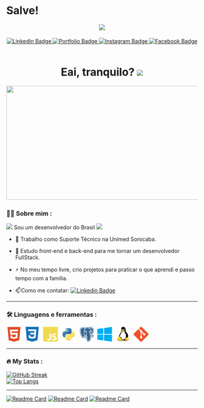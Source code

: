 # Salve!


   <div id="container" align="center">
  <div id="header">
    <img src="https://media.giphy.com/media/M9gbBd9nbDrOTu1Mqx/giphy.gif" width="100"/>
  </div>
  <br>
  <div id="badges">
    <a href="https://linkedin.com/in/rocha-yuri">
      <img src="https://img.shields.io/badge/LinkedIn-darkblue?style=for-the-badge&logo=linkedin&logoColor=white" alt="LinkedIn Badge"/>
    </a>
    <a href="https://rochayuri.github.io/rochayuri/">
      <img src="https://img.shields.io/badge/Portfolio-9cf?style=for-the-badge&logo=microsoftacademic&logoColor=white" alt="Portfolio Badge"/>
    </a>
    <a href="https://instagram.com/rochayurii">
      <img src="https://img.shields.io/badge/Instagram-blueviolet?style=for-the-badge&logo=instagram&logoColor=white" alt="Instagram Badge"/>
    </a>
    <a href="https://facebook.com/rochayurii">
      <img src="https://img.shields.io/badge/Facebook-informational?style=for-the-badge&logo=facebook&logoColor=white" alt="Facebook Badge"/>
    </a>
  </div>
  <img src="https://komarev.com/ghpvc/?username=rochayuri&style=flat-square&color=blue" alt=""/>
  <h1>
    Eai, tranquilo?
    <img src="https://media.giphy.com/media/3ZFQkGvyIoV1tyEPpk/giphy.gif" width="30px"/>
  </h1>
  <div>
    <img src="https://media.giphy.com/media/dWesBcTLavkZuG35MI/giphy.gif" width="600" height="300"/>
  </div> 
 </div
  
---
### :man_technologist: Sobre mim :

<img src="https://media.giphy.com/media/IauL6LvGNlT3ffhcqq/giphy.gif" width="30"> Sou um desenvolvedor do Brasil <img src="https://media.giphy.com/media/YMw8yNdrBTpuLuzXmO/giphy.gif" width="50">
  
- :telescope: Trabalho como Suporte Técnico na Unimed Sorocaba.

- :seedling: Estudo front-end e back-end para me tornar um desenvolvedor FullStack.

- :zap: No meu tempo livre, crio projetos para praticar o que aprendi e passo tempo com a família.

- :mailbox:Como me contatar: [![Linkedin Badge](https://img.shields.io/badge/-LinkedIn-blue?style=flat&logo=Linkedin&logoColor=white)](https://linkedin.com/in/rocha-yuri)

---

### :hammer_and_wrench: Linguagens e ferramentas :
  <div>
    <img src="https://github.com/devicons/devicon/blob/master/icons/html5/html5-plain.svg" title="HTML" alt="HTML" width="40" height="40"/>&nbsp;
    <img src="https://github.com/devicons/devicon/blob/master/icons/css3/css3-plain.svg" title="CSS" alt="CSS" width="40" height="40"/>&nbsp;
    <img src="https://github.com/devicons/devicon/blob/master/icons/javascript/javascript-plain.svg" title="JavaScript" alt="JavaScript" width="40" height="40"/>&nbsp;
    <img src="https://github.com/devicons/devicon/blob/master/icons/python/python-original.svg" title="Python" alt="Python" width="40" height="40"/>&nbsp;
    <img src="https://github.com/devicons/devicon/blob/master/icons/postgresql/postgresql-plain.svg" title="SQL" alt="SQL" width="40" height="40"/>&nbsp;
    <img src="https://github.com/devicons/devicon/blob/master/icons/windows8/windows8-original.svg" title="Windows" alt="Windows" width="40" height="40"/>&nbsp;
    <img src="https://github.com/devicons/devicon/blob/master/icons/linux/linux-original.svg" title="Linux" alt="Linux" width="40" height="40"/>&nbsp;
    <img src="https://github.com/devicons/devicon/blob/master/icons/git/git-plain.svg" title="Git" alt="Git" width="40" height="40"/>&nbsp;
</div>

---

### :fire: My Stats :
  
  [![GitHub Streak](https://streak-stats.demolab.com?user=rochayuri&theme=github-dark-blue&hide_border=true&border_radius=50&date_format=j%20M%5B%20Y%5D&mode=weekly)](https://git.io/streak-stats)
  <br>
  [![Top Langs](https://github-readme-stats.vercel.app/api/top-langs/?username=rochayuri&hide_progress=true&theme=github_dark&border_color=0D1117)](https://github.com/anuraghazra/github-readme-stats)
   
---
   
   [![Readme Card](https://github-readme-stats.vercel.app/api/pin/?username=rochayuri&repo=calculadora&theme=github_dark&border_color=0D1117)](https://github.com/anuraghazra/github-readme-stats)    [![Readme Card](https://github-readme-stats.vercel.app/api/pin/?username=rochayuri&repo=to-do-list&theme=github_dark&border_color=0D1117)](https://github.com/anuraghazra/github-readme-stats)     [![Readme Card](https://github-readme-stats.vercel.app/api/pin/?username=rochayuri&repo=rcohayuri&theme=github_dark&border_color=0D1117)](https://github.com/anuraghazra/github-readme-stats)
